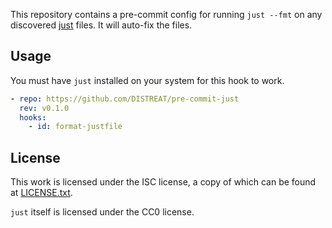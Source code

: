 This repository contains a pre-commit config for running `just --fmt` on any
discovered [just](https://github.com/casey/just) files. It will auto-fix the
files.

## Usage

You must have `just` installed on your system for this hook to work.

```yaml
- repo: https://github.com/DISTREAT/pre-commit-just
  rev: v0.1.0
  hooks:
    - id: format-justfile
```

## License

This work is licensed under the ISC license, a copy of which can be found at [LICENSE.txt](LICENSE.txt).

`just` itself is licensed under the CC0 license.

